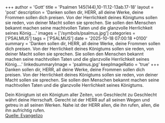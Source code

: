 +++
author = 'Gott'
title = 'Psalmen 145(144),10-11.12-13ab.17-18'
layout = 'post'
description = 'Danken sollen dir, HERR, all deine Werke,  deine Frommen sollen dich preisen. Von der Herrlichkeit deines Königtums sollen sie reden, von deiner Macht sollen sie sprechen. Sie sollen den Menschen bekannt machen seine machtvollen Taten und die glanzvolle Herrlichkeit seines König....'
images = ['/symbols/psalmus.jpg']
categories = ['PSALMUS']
tags = ['PSALMUS']
date = '2025-10-18 07:00:18 +0100'
summary = 'Danken sollen dir, HERR, all deine Werke,  deine Frommen sollen dich preisen. Von der Herrlichkeit deines Königtums sollen sie reden, von deiner Macht sollen sie sprechen. Sie sollen den Menschen bekannt machen seine machtvollen Taten und die glanzvolle Herrlichkeit seines König....'
linkedsummaryImage = 'psalmus.jpg'
keepImageRatio = 'true'
+++
Danken sollen dir, HERR, all deine Werke, 
deine Frommen sollen dich preisen.
Von der Herrlichkeit deines Königtums sollen sie reden, von deiner Macht sollen sie sprechen.
Sie sollen den Menschen bekannt machen seine machtvollen Taten und die glanzvolle Herrlichkeit seines Königtums.<!--more-->

Dein Königtum ist ein Königtum aller Zeiten,
von Geschlecht zu Geschlecht währt deine Herrschaft.
Gerecht ist der HERR auf all seinen Wegen und getreu in all seinen Werken.
Nahe ist der HERR allen, die ihn rufen, allen, die ihn aufrichtig rufen.<br> [Quelle: Evangelizo](https://evangeliumtagfuertag.org/DE/gospel)